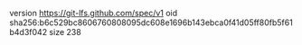 version https://git-lfs.github.com/spec/v1
oid sha256:b6c529bc8606760808095dc608e1696b143ebca0f41d05ff80fb5f61b4d3f042
size 238
